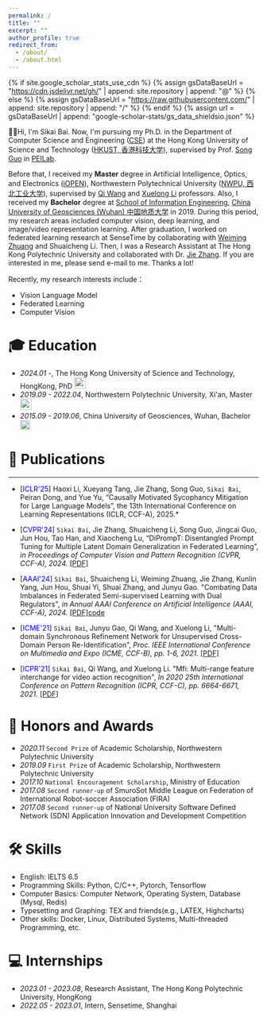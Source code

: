 ```yaml
---
permalink: /
title: ""
excerpt: ""
author_profile: true
redirect_from: 
  - /about/
  - /about.html
---
```


{% if site.google_scholar_stats_use_cdn %}
{% assign gsDataBaseUrl = "https://cdn.jsdelivr.net/gh/" | append: site.repository | append: "@" %}
{% else %}
{% assign gsDataBaseUrl = "https://raw.githubusercontent.com/" | append: site.repository | append: "/" %}
{% endif %}
{% assign url = gsDataBaseUrl | append: "google-scholar-stats/gs_data_shieldsio.json" %}

<span class='anchor' id='about-me'></span>

👋👋Hi, I'm Sikai Bai. Now, I'm pursuing my Ph.D. in the Department of Computer Science and Engineering ([CSE](https://cse.hkust.edu.hk/)) at the Hong Kong University of Science and Technology ([HKUST, 香港科技大学](https://hkust.edu.hk/)), supervised by Prof. [Song Guo](https://cse.hkust.edu.hk/~songguo/) in [PEILab](https://peilab.netlify.app/). 

Before that, I received my **Master** degree in Artificial Intelligence, Optics, and Electronics ([iOPEN](http://iopen.nwpu.edu.cn/)), Northwestern Polytechnical University ([NWPU, 西北工业大学](https://www.nwpu.edu.cn/)), supervised by [Qi Wang](https://crabwq.github.io/) and [Xuelong Li](https://scholar.google.com/citations?user=ahUibskAAAAJ) professors. Also, I received my **Bachelor** degree at [School of Information Engineering](https://xgxy.cug.edu.cn/), [China University of Geosciences (Wuhan) 中国地质大学](https://www.cug.edu.cn/) in 2019.
During this period, my research areas included computer vision, deep learning, and image/video representation learning. After graduation, I  worked on federated learning research at SenseTime by collaborating with [Weiming Zhuang](https://weiming.me/) and Shuaicheng Li. Then, I was a Research Assistant at The Hong Kong Polytechnic University and collaborated with Dr. [Jie Zhang](https://cugzj.github.io/zhangjie.github.io/). If you are interested in me, please send e-mail to me. Thanks a lot!

Recently, my research interests include：
- Vision Language Model
- Federated Learning
- Computer Vision


<span class='anchor' id='-xl'></span>

# 🎓 Education
- *2024.01 -*, The Hong Kong University of Science and Technology, HongKong, PhD <a href="https://hkust.edu.hk/"><img class="svg" src="/images/HKUST.png" width="23pt"></a>
- *2019.09 - 2022.04*, Northwestern Polytechnic University, Xi'an, Master <a href="https://www.nwpu.edu.cn/"><img class="svg" src="/images/NWPU.png" width="23pt"></a> 
- *2015.09 - 2019.06*, China University of Geosciences, Wuhan, Bachelor  <a href="https://www.cug.edu.cn/"><img class="svg" src="/images/CUG.png" width="20pt"></a>
 
<span class='anchor' id='-lwzl'></span>

# 📝 Publications
---
<!-- <div class='paper-box'><div class='paper-box-image'><div><div class="badge">Sensors 2022</div><img src='images/sensors2022.svg' alt="sym" width="100%"></div></div> 
<div class='paper-box-text' markdown="1"> -->
<!-- </div>
</div> -->
-	[<font color=Blue>ICLR'25</font>] Haoxi Li, Xueyang Tang, Jie Zhang, Song Guo, `Sikai Bai`, Peiran Dong, and Yue Yu, “Causally Motivated Sycophancy Mitigation for Large Language Models”, the 13th International Conference on Learning Representations (ICLR, CCF-A), 2025.*

-	[<font color=Blue>CVPR'24</font>] `Sikai Bai`, Jie Zhang, Shuaicheng Li, Song Guo, Jingcai Guo, Jun Hou, Tao Han, and Xiaocheng Lu, “DiPrompT: Disentangled Prompt Tuning for Multiple Latent Domain Generalization in Federated Learning”, *in Proceedings of Computer Vision and Pattern Recognition (CVPR, CCF-A), 2024.*
[[PDF]](https://arxiv.org/abs/2403.08506)

-	[<font color=Blue>AAAI'24</font>] `Sikai Bai`, Shuaicheng Li, Weiming Zhuang, Jie Zhang, Kunlin Yang, Jun Hou, Shuai Yi, Shuai Zhang, and Junyu Gao. "Combating Data Imbalances in Federated Semi-supervised Learning with Dual Regulators",
*in Annual AAAI Conference on Artificial Intelligence (AAAI, CCF-A), 2024.*
[[PDF]](https://arxiv.org/abs/2307.05358)[code]([https://arxiv.org/abs/2403.08506](https://github.com/White1973/FedDure))

-	[<font color=Blue>ICME'21</font>] `Sikai Bai`, Junyu Gao, Qi Wang, and Xuelong Li, "Multi-domain Synchronous Refinement Network for Unsupervised Cross-Domain Person Re-Identification", *Proc. IEEE International Conference on Multimedia and Expo (ICME, CCF-B), pp. 1-6, 2021.* 
[[PDF]](https://ieeexplore.ieee.org/abstract/document/9428276)

-	[<font color=Blue>ICPR'21</font>] `Sikai Bai`, Qi Wang, and Xuelong Li. "Mfi: Multi-range feature interchange for video action recognition", *In 2020 25th International Conference on Pattern Recognition (ICPR, CCF-C), pp. 6664-6671, 2021.*
[[PDF]](https://ieeexplore.ieee.org/abstract/document/9412124)

<span class='anchor' id='-ryjx'></span>

# 🏅 Honors and Awards
- *2020.11* `Second Prize` of Academic Scholarship, Northwestern Polytechnic University  
- *2019.09* `First Prize` of Academic Scholarship, Northwestern Polytechnic University
- *2017.10* `National Encouragement Scholarship`, Ministry of Education
- *2017.08* `Second runner-up` of SmuroSot Middle League on Federation of International Robot-soccer Association
(FIRA)
- *2017.08* `Second runner-up` of National University Software Defined Network (SDN) Application Innovation
and Development Competition
<span class='anchor' id='-gzsx'></span>

# 🛠 Skills
- English: IELTS 6.5
- Programming Skills: Python, C/C++, Pytorch, Tensorflow
- Computer Basics: Computer Network, Operating System, Database (Mysql, Redis)
- Typesetting and Graphing: TEX and friends(e.g., LATEX, Highcharts)
- Other skills: Docker, Linux, Distributed Systems, Multi-threaded Programming, etc.

# 💻 Internships
- *2023.01 - 2023.08*, Research Assistant, The Hong Kong Polytechnic University, HongKong
- *2022.05 - 2023.01*, Intern, Sensetime, Shanghai
